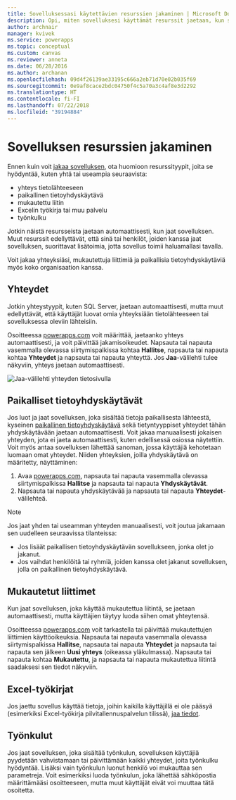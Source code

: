 ```yaml
---
title: Sovelluksessasi käytettävien resurssien jakaminen | Microsoft Docs
description: Opi, miten sovelluksesi käyttämät resurssit jaetaan, kun sovellus on jaettu
author: archnair
manager: kvivek
ms.service: powerapps
ms.topic: conceptual
ms.custom: canvas
ms.reviewer: anneta
ms.date: 06/28/2016
ms.author: archanan
ms.openlocfilehash: 09d4f26139ae33195c666a2eb71d70e02b035f69
ms.sourcegitcommit: 0e9af8cace2bdc04750f4c5a70a3c4af8e3d2292
ms.translationtype: HT
ms.contentlocale: fi-FI
ms.lasthandoff: 07/22/2018
ms.locfileid: "39194884"
---
```

# <a name="share-app-resources"></a>Sovelluksen resurssien jakaminen
Ennen kuin voit [jakaa sovelluksen](share-app.md), ota huomioon resurssityypit, joita se hyödyntää, kuten yhtä tai useampia seuraavista:

* yhteys tietolähteeseen
* paikallinen tietoyhdyskäytävä
* mukautettu liitin
* Excelin työkirja tai muu palvelu
* työnkulku

Jotkin näistä resursseista jaetaan automaattisesti, kun jaat sovelluksen. Muut resurssit edellyttävät, että sinä tai henkilöt, joiden kanssa jaat sovelluksen, suorittavat lisätoimia, jotta sovellus toimii haluamallasi tavalla.

Voit jakaa yhteyksiäsi, mukautettuja liittimiä ja paikallisia tietoyhdyskäytäviä myös koko organisaation kanssa.

## <a name="connections"></a>Yhteydet
Jotkin yhteystyypit, kuten SQL Server, jaetaan automaattisesti, mutta muut edellyttävät, että käyttäjät luovat omia yhteyksiään tietolähteeseen tai sovelluksessa oleviin lähteisiin.

Osoitteessa [powerapps.com](https://web.powerapps.com?utm_source=padocs&utm_medium=linkinadoc&utm_campaign=referralsfromdoc) voit määrittää, jaetaanko yhteys automaattisesti, ja voit päivittää jakamisoikeudet. Napsauta tai napauta vasemmalla olevassa siirtymispalkissa kohtaa **Hallitse**, napsauta tai napauta kohtaa **Yhteydet** ja napsauta tai napauta yhteyttä. Jos **Jaa**-välilehti tulee näkyviin, yhteys jaetaan automaattisesti.

  ![Jaa-välilehti yhteyden tietosivulla](./media/share-app-resources/shared-connections.png)

## <a name="on-premises-data-gateways"></a>Paikalliset tietoyhdyskäytävät
Jos luot ja jaat sovelluksen, joka sisältää tietoja paikallisesta lähteestä, kyseinen [paikallinen tietoyhdyskäytävä](gateway-management.md) sekä tietyntyyppiset yhteydet tähän yhdyskäytävään jaetaan automaattisesti. Voit jakaa manuaalisesti jokaisen yhteyden, jota ei jaeta automaattisesti, kuten edellisessä osiossa näytettiin. Voit myös antaa sovelluksen lähettää sanoman, jossa käyttäjiä kehotetaan luomaan omat yhteydet. Niiden yhteyksien, joilla yhdyskäytävä on määritetty, näyttäminen:

1. Avaa [powerapps.com](https://web.powerapps.com?utm_source=padocs&utm_medium=linkinadoc&utm_campaign=referralsfromdoc), napsauta tai napauta vasemmalla olevassa siirtymispalkissa **Hallitse** ja napsauta tai napauta **Yhdyskäytävät**.
2. Napsauta tai napauta yhdyskäytävää ja napsauta tai napauta **Yhteydet**-välilehteä.

> [!NOTE]
> Jos jaat yhden tai useamman yhteyden manuaalisesti, voit joutua jakamaan sen uudelleen seuraavissa tilanteissa:

* Jos lisäät paikallisen tietoyhdyskäytävän sovellukseen, jonka olet jo jakanut.
* Jos vaihdat henkilöitä tai ryhmiä, joiden kanssa olet jakanut sovelluksen, jolla on paikallinen tietoyhdyskäytävä.

## <a name="custom-connectors"></a>Mukautetut liittimet
Kun jaat sovelluksen, joka käyttää mukautettua liitintä, se jaetaan automaattisesti, mutta käyttäjien täytyy luoda siihen omat yhteytensä.

Osoitteessa [powerapps.com](https://web.powerapps.com?utm_source=padocs&utm_medium=linkinadoc&utm_campaign=referralsfromdoc) voit tarkastella tai päivittää mukautettujen liittimien käyttöoikeuksia. Napsauta tai napauta vasemmalla olevassa siirtymispalkissa **Hallitse**, napsauta tai napauta **Yhteydet** ja napsauta tai napauta sen jälkeen **Uusi yhteys** (oikeassa yläkulmassa). Napsauta tai napauta kohtaa **Mukautettu**, ja napsauta tai napauta mukautettua liitintä saadaksesi sen tiedot näkyviin.

## <a name="excel-workbooks"></a>Excel-työkirjat
Jos jaettu sovellus käyttää tietoja, joihin kaikilla käyttäjillä ei ole pääsyä (esimerkiksi Excel-työkirja pilvitallennuspalvelun tilissä), [jaa tiedot](share-app-data.md).

## <a name="flows"></a>Työnkulut
Jos jaat sovelluksen, joka sisältää työnkulun, sovelluksen käyttäjiä pyydetään vahvistamaan tai päivittämään kaikki yhteydet, joita työnkulku hyödyntää. Lisäksi vain työnkulun luonut henkilö voi mukauttaa sen parametreja. Voit esimerkiksi luoda työnkulun, joka lähettää sähköpostia määrittämääsi osoitteeseen, mutta muut käyttäjät eivät voi muuttaa tätä osoitetta.

